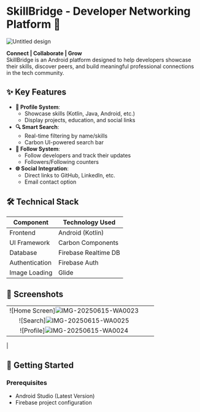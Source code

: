 # SkillBridge - Developer Networking Platform 🔗

![Untitled design](https://github.com/user-attachments/assets/0c1b6db6-efab-49aa-9512-5ea134f0f3e8)
 

**Connect | Collaborate | Grow**  
SkillBridge is an Android platform designed to help developers showcase their skills, discover peers, and build meaningful professional connections in the tech community.

## ✨ Key Features
- **📱 Profile System**:  
  - Showcase skills (Kotlin, Java, Android, etc.)
  - Display projects, education, and social links
- **🔍 Smart Search**:  
  - Real-time filtering by name/skills
  - Carbon UI-powered search bar
- **🤝 Follow System**:  
  - Follow developers and track their updates
  - Followers/Following counters
- **🌐 Social Integration**:  
  - Direct links to GitHub, LinkedIn, etc.
  - Email contact option

## 🛠️ Technical Stack
| Component       | Technology Used |
|-----------------|-----------------|
| Frontend        | Android (Kotlin) |
| UI Framework    | Carbon Components|
| Database        | Firebase Realtime DB |
| Authentication  | Firebase Auth    |
| Image Loading   | Glide           |

## 📸 Screenshots
| | | |
|:-------------------------:|:-------------------------:|:-------------------------:|
| ![Home Screen]![IMG-20250615-WA0023](https://github.com/user-attachments/assets/eab3389b-3d81-4f48-9a61-63398b3a1841)
  | ![Search]![IMG-20250615-WA0025](https://github.com/user-attachments/assets/5868b4e6-de68-48ab-801f-1b228cf1dc30)
 | ![Profile]![IMG-20250615-WA0024](https://github.com/user-attachments/assets/2ca1b16f-3ad0-4757-a66f-17fb75610813)
 |

## 🚀 Getting Started
### Prerequisites
- Android Studio (Latest Version)
- Firebase project configuration
